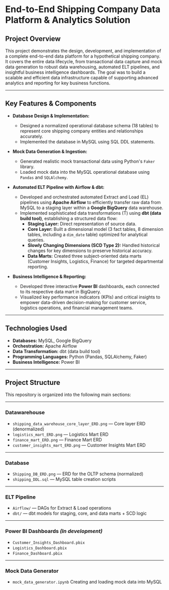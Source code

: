 # End-to-End Shipping Company Data Platform & Analytics Solution

## Project Overview

This project demonstrates the design, development, and implementation of a complete end-to-end data platform for a hypothetical shipping company. It covers the entire data lifecycle, from transactional data capture and mock data generation to robust data warehousing, automated ELT pipelines, and insightful business intelligence dashboards. The goal was to build a scalable and efficient data infrastructure capable of supporting advanced analytics and reporting for key business functions.

---

## Key Features & Components

* **Database Design & Implementation:**
    * Designed a normalized operational database schema (18 tables) to represent core shipping company entities and relationships accurately.
    * Implemented the database in MySQL using SQL DDL statements.  
      
* **Mock Data Generation & Ingestion:**
    * Generated realistic mock transactional data using Python's `Faker` library.
    * Loaded mock data into the MySQL operational database using `Pandas` and `SQLAlchemy`.  
      
* **Automated ELT Pipeline with Airflow & dbt:**
    * Developed and orchestrated automated Extract and Load (EL) pipelines using **Apache Airflow** to efficiently transfer raw data from MySQL to a staging layer within a **Google BigQuery** data warehouse.
    * Implemented sophisticated data transformations (T) using **dbt (data build tool)**, establishing a structured data flow:
        * **Staging Layer:** Direct representation of source data.
        * **Core Layer:** Built a dimensional model (3 fact tables, 8 dimension tables, including a `dim_date` table) optimized for analytical queries.
        * **Slowly Changing Dimensions (SCD Type 2):** Handled historical changes for key dimensions to preserve historical accuracy.
        * **Data Marts:** Created three subject-oriented data marts (Customer Insights, Logistics, Finance) for targeted departmental reporting.  
          
* **Business Intelligence & Reporting:**
    * Developed three interactive **Power BI** dashboards, each connected to its respective data mart in BigQuery.
    * Visualized key performance indicators (KPIs) and critical insights to empower data-driven decision-making for customer service, logistics operations, and financial management teams.

---

## Technologies Used

* **Databases:** MySQL, Google BigQuery
* **Orchestration:** Apache Airflow
* **Data Transformation:** dbt (data build tool)
* **Programming Languages:** Python (Pandas, SQLAlchemy, Faker)
* **Business Intelligence:** Power BI

---

## Project Structure

This repository is organized into the following main sections:

---

### Datawarehouse
  - `shipping_data_warehouse_core_layer_ERD.png` — Core layer ERD (denormalized)
  - `logistics_mart_ERD.png` — Logistics Mart ERD
  - `finance_mart_ERD.png` — Finance Mart ERD
  - `customer_insights_mart_ERD.png` — Customer Insights Mart ERD

---

### Database
  - `Shipping_DB_ERD.png` — ERD for the OLTP schema (normalized)
  - `shipping_DDL.sql` — MySQL table creation scripts

---

### ELT Pipeline
- `Airflow/` — DAGs for Extract & Load operations
- `dbt/` — dbt models for staging, core, and data marts + SCD logic

---

### Power BI Dashboards *(In development)*
- `Customer_Insights_Dashboard.pbix`
- `Logistics_Dashboard.pbix`
- `Finance_Dashboard.pbix`

---

### Mock Data Generator
- `mock_data_generator.ipynb` Creating and loading mock data into MySQL


